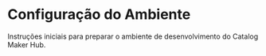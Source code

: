 # Configuração do Ambiente

Instruções iniciais para preparar o ambiente de desenvolvimento do Catalog Maker Hub.

